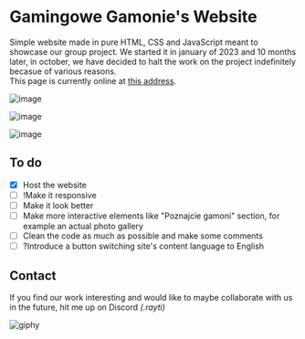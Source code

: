 # Gamingowe Gamonie's Website
Simple website made in pure HTML, CSS and JavaScript meant to showcase our group project. We started it in january of 2023 and 10 months later, in october, we have decided to halt the work on the project indefinitely becasue of various reasons.     
This page is currently online at <a href="https://ggbielsko.byst.re/" target="_blank">this address</a>.      
         
![image](https://github.com/Raytreq/GG-Website/assets/136091294/321a2aad-9177-4e96-9392-37e65916728b)      
        
![image](https://github.com/Raytreq/GG-Website/assets/136091294/e6e8b859-cc35-43e2-ae16-f12e8b86d1be)     
        
![image](https://github.com/Raytreq/GG-Website/assets/136091294/e78231e0-eeb7-4371-b495-dc25ebfc949b)      
                 
## To do
- [x] Host the website
- [ ] !Make it responsive
- [ ] Make it look better   
- [ ] Make more interactive elements like "Poznajcie gamoni" section, for example an actual photo gallery
- [ ] Clean the code as much as possible and make some comments
- [ ] ?Introduce a button switching site's content language to English

## Contact
If you find our work interesting and would like to maybe collaborate with us in the future, hit me up on Discord *(.rayti)*    
        
![giphy](https://github.com/Raytreq/GG-Website/assets/136091294/5a1c7cf1-ad3c-4d4a-a510-0dfe14656341)
